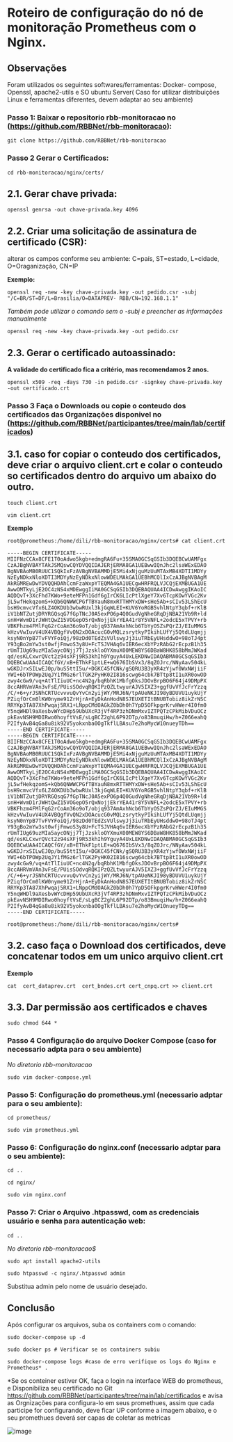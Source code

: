 # Roteiro de configuração do nó de monitoração Prometheus com o Nginx.

## Observações 
Foram utilizados os seguintes softwares/ferramentas: Docker- compose, Openssl, apache2-utils e SO ubuntu Server( Caso for utilizar distribuições Linux e ferramentas diferentes, devem adaptar ao seu ambiente)

### Passo 1: Baixar o repositorio rbb-monitoracao no (https://github.com/RBBNet/rbb-monitoracao): 
~~~~
git clone https://github.com/RBBNet/rbb-monitoracao
~~~~
### Passo 2 Gerar o Certificados:
~~~~
cd rbb-monitoracao/nginx/certs/
~~~~
## 2.1. Gerar chave privada:
~~~shell
openssl genrsa -out chave-privada.key 4096
~~~
## 2.2. **Criar uma solicitação de assinatura de certificado (CSR):**  

alterar os campos conforme seu ambiente: C=país, ST=estado, L=cidade, O=Oraganização, CN=IP 

**Exemplo:** 
~~~~
openssl req -new -key chave-privada.key -out pedido.csr -subj "/C=BR/ST=DF/L=Brasilia/O=DATAPREV- RBB/CN=192.168.1.1"
~~~~
*Também pode utilizar o comando sem o -subj e preencher as informações manualmente* 
~~~~
openssl req -new -key chave-privada.key -out pedido.csr
~~~~
## 2.3. **Gerar o certificado autoassinado:** 

**A validade do certificado fica a critério, mas recomendamos 2 anos.** 
~~~~
openssl x509 -req -days 730 -in pedido.csr -signkey chave-privada.key -out certificado.crt
~~~~

### Passo 3 Faça o Downloads ou copie o conteudo dos certificados das Organizações disponivel no (https://github.com/RBBNet/participantes/tree/main/lab/certificados)
## 3.1. caso  for copiar o conteudo dos certificados, deve criar o arquivo client.crt e colar o conteudo so certificados dentro do arquivo um abaixo do outro.
~~~~
touch client.crt
~~~~
~~~~
vim client.crt
~~~~
**Exemplo**
~~~~
root@prometheus:/home/dili/rbb-monitoracao/nginx/certs# cat client.crt

-----BEGIN CERTIFICATE-----
MIIFNzCCAx8CFE1T0oAdwo5kgb+edmgRA6Fu+35SMA0GCSqGSIb3DQEBCwUAMFgx
CzAJBgNVBAYTAkJSMQswCQYDVQQIDAJERjERMA8GA1UEBwwIQnJhc2lsaWExEDAO
BgNVBAoMB0RUUC1SQkIxFzAVBgNVBAMMDjE5Mi4xNjguMzUuMTAxMB4XDTI1MDYy
NzEyNDkxNloXDTI3MDYyNzEyNDkxNlowWDELMAkGA1UEBhMCQlIxCzAJBgNVBAgM
AkRGMREwDwYDVQQHDAhCcmFzaWxpYTEQMA4GA1UECgwHRFRQLVJCQjEXMBUGA1UE
AwwOMTkyLjE2OC4zNS4xMDEwggIiMA0GCSqGSIb3DQEBAQUAA4ICDwAwggIKAoIC
AQDQvT+3XcFhd7KWo+9eteMFPn1Gdf6gIrCK6LIcPtlXgeY7Xv6TcpKOwYVGc2Kv
jL5wfHekqzomS+kQb6QNWWCPGfTBYauN8mxRTTHMYxDW+sHe5Ab+sCIv53LShEcU
bsH9cmvcVfx6LZ4OKDUb3wbwRUxl3kjGqWLEI+KUV6YoRGB5vhlNtpY3qbf+rKlB
iV1bNTZutjDRYRGQsqG7fGpTNcJ0A5exPO6p4Q0GudVgNheGRqDjNBA21Vb9R+ld
snH+WvmD1rJWHtQwZ15VOGepO5rQxNojjEkrYEA41r8Y5VNFL+2odcE5xTPVY+rb
VBKFhzm4FMlFqG2rCoAm36o9oT/objq937AmAxhNcb6TbYyOSZsPQrZJ/EIuMMGS
kHzvVwIuvV4UX4VBQgfVvQN2xDOAcucG0vMQLzsrytkyPIkihLUfYj5QtdLUqmjj
ksyN0nYpB7TvFVYFoiQj/98zDd0TEdZsVUlswyJj3iuTRbEyUHsddwO+98oTJ4pt
Y93gBo2mYw3st0wfjFmwoS3y8U+FcTSJVHAq6vIER6ecXbYPzRAbG2rEcpzB1h35
rUmTIUg69uzMIa5aycONjj7TjJzskloOYXmuX00MEW8YS6DBaW8HK858bMmJWKad
qd/esKLCxwrQVct2z94sXFj9R53khIh9YguyA4UxLEKDNwIDAQABMA0GCSqGSIb3
DQEBCwUAA4ICAQCfGY/xB+EThkF1ptLE+wQ676IbSVx3/8qZOJrc/NNyAav504kL
wGKDJrxSILwEJ0p/buS5ttI5u/+DGKC45fCNk/gSQRU3B3yXR4zYjwf0WxNWjiiF
YWI+6bTPOWp2UqJY1fMGz6rlTGK2PyHK02I816scwg64cbk7BTtp8tI1uXR0owOD
zwy4cGw9/vq+AtTlIiuUC+nc4N2g/bqRbhK1MbfgOksJDOvBrpBO6F64j49DMpPX
8ccAHRVmVAn3vFsE/PUisSOdvqRQKIPzQZLtwyurAJV5IXZ3+ggfUvVfJcFrYzzq
/C/+6+yrJSNhCRTUcvvvuQvYvCn2yijWY/MRJ6N/tpAUeNKJI98yBDUVU1uykUjY
PZiqfOrCm0lKW0nyme91ZrHjrA+EyDkAnHodN8S7EUXETItBNUBTobiz8ikZrNSC
RRYKp3TA87XhPwqaj5RX1+LNppCMdOAGkZ0bDh0h7YpD5OFkpgrKrvHWer4I0fm0
Y5nqWHDl9aXesbvWYcDHp59UbUXcR3jVf4RP3zhDNmMxvIZTPQTzCPkMibVDuOCz
pkEavNSH9MDIRwo0hoyftVsE/sLgBCZ2ghL6P92DTp/o83BmuqiHw/h+Z066eahQ
P2IfyAvB4qGa8u8ik92V5yokxnba0OgTkflLBAsu7e2hoMycW10nueyTDh==
-----END CERTIFICATE-----
-----BEGIN CERTIFICATE-----
BIIFNzCCAx8CFE1T0oAdwo5kgb+edmgRA6Fu+35SMA0GCSqGSIb3DQEBCwUAMFgx
CzAJBgNVBAYTAkJSMQswCQYDVQQIDAJERjERMA8GA1UEBwwIQnJhc2lsaWExEDAO
BgNVBAoMB0RUUC1SQkIxFzAVBgNVBAMMDjE5Mi4xNjguMzUuMTAxMB4XDTI1MDYy
NzEyNDkxNloXDTI3MDYyNzEyNDkxNlowWDELMAkGA1UEBhMCQlIxCzAJBgNVBAgM
AkRGMREwDwYDVQQHDAhCcmFzaWxpYTEQMA4GA1UECgwHRFRQLVJCQjEXMBUGA1UE
AwwOMTkyLjE2OC4zNS4xMDEwggIiMA0GCSqGSIb3DQEBAQUAA4ICDwAwggIKAoIC
AQDQvT+3XcFhd7KWo+9eteMFPn1Gdf6gIrCK6LIcPtlXgeY7Xv6TcpKOwYVGc2Kv
jL5wfHekqzomS+kQb6QNWWCPGfTBYauN8mxRTTHMYxDW+sHe5Ab+sCIv53LShEcU
bsH9cmvcVfx6LZ4OKDUb3wbwRUxl3kjGqWLEI+KUV6YoRGB5vhlNtpY3qbf+rKlB
iV1bNTZutjDRYRGQsqG7fGpTNcJ0A5exPO6p4Q0GudVgNheGRqDjNBA21Vb9R+ld
snH+WvmD1rJWHtQwZ15VOGepO5rQxNojjEkrYEA41r8Y5VNFL+2odcE5xTPVY+rb
VBKFhzm4FMlFqG2rCoAm36o9oT/objq937AmAxhNcb6TbYyOSZsPQrZJ/EIuMMGS
kHzvVwIuvV4UX4VBQgfVvQN2xDOAcucG0vMQLzsrytkyPIkihLUfYj5QtdLUqmjj
ksyN0nYpB7TvFVYFoiQj/98zDd0TEdZsVUlswyJj3iuTRbEyUHsddwO+98oTJ4pt
Y93gBo2mYw3st0wfjFmwoS3y8U+FcTSJVHAq6vIER6ecXbYPzRAbG2rEcpzB1h35
rUmTIUg69uzMIa5aycONjj7TjJzskloOYXmuX00MEW8YS6DBaW8HK858bMmJWKad
qd/esKLCxwrQVct2z94sXFj9R53khIh9YguyA4UxLEKDNwIDAQABMA0GCSqGSIb3
DQEBCwUAA4ICAQCfGY/xB+EThkF1ptLE+wQ676IbSVx3/8qZOJrc/NNyAav504kL
wGKDJrxSILwEJ0p/buS5ttI5u/+DGKC45fCNk/gSQRU3B3yXR4zYjwf0WxNWjiiF
YWI+6bTPOWp2UqJY1fMGz6rlTGK2PyHK02I816scwg64cbk7BTtp8tI1uXR0owOD
zwy4cGw9/vq+AtTlIiuUC+nc4N2g/bqRbhK1MbfgOksJDOvBrpBO6F64j49DMpPX
8ccAHRVmVAn3vFsE/PUisSOdvqRQKIPzQZLtwyurAJV5IXZ3+ggfUvVfJcFrYzzq
/C/+6+yrJSNhCRTUcvvvuQvYvCn2yijWY/MRJ6N/tpAUeNKJI98yBDUVU1uykUjY
PZiqfOrCm0lKW0nyme91ZrHjrA+EyDkAnHodN8S7EUXETItBNUBTobiz8ikZrNSC
RRYKp3TA87XhPwqaj5RX1+LNppCMdOAGkZ0bDh0h7YpD5OFkpgrKrvHWer4I0fm0
Y5nqWHDl9aXesbvWYcDHp59UbUXcR3jVf4RP3zhDNmMxvIZTPQTzCPkMibVDuOCz
pkEavNSH9MDIRwo0hoyftVsE/sLgBCZ2ghL6P92DTp/o83BmuqiHw/h+Z066eahQ
P2IfyAvB4qGa8u8ik92V5yokxnba0OgTkflLBAsu7e2hoMycW10nueyTDg==
-----END CERTIFICATE-----

root@prometheus:/home/dili/rbb-monitoracao/nginx/certs#
~~~~
## 3.2. caso faça o Download dos certificados, deve concatenar todos em um unico arquivo client.crt
**Exemplo**
~~~~
cat  cert_dataprev.crt  cert_bndes.crt cert_cnpq.crt >> client.crt
~~~~
## 3.3. Dar permissão aos certificados e chaves
~~~~
sudo chmod 644 *
~~~~
### Passo 4 Configuração do arquivo Docker Compose (caso for necessario adpta para o seu ambiente) 

*No diretorio rbb-monitoracao*

~~~~
sudo vim docker-compose.yml
~~~~ 

### Passo 5: Configuração do prometheus.yml (necessario adptar para o seu ambiente):
~~~~
cd prometheus/
~~~~
~~~~
sudo vim prometheus.yml
~~~~

### Passo 6: Configuração do nginx.conf (necessario adptar para o seu ambiente):
~~~~
cd ..
~~~~
~~~~
cd nginx/
~~~~
~~~~
sudo vim nginx.conf
~~~~

### Passo 7: Criar o Arquivo .htpasswd, com as credenciais usuário e senha para autenticação web:
~~~~
cd ..
~~~~
*No diretorio rbb-monitoracao$*
~~~~
sudo apt install apache2-utils 
~~~~
~~~~
sudo htpasswd -c nginx/.htpasswd admin
~~~~
Substitua admin pelo nome de usuário desejado.

## Conclusão

Após configurar os arquivos, suba os containers com o comando: 
~~~~
sudo docker-compose up -d
~~~~
~~~~
sudo docker ps # Verificar se os containers subiu
~~~~
~~~~
sudo docker-compose logs #caso de erro verifique os logs do Nginx e Prometheus* .
~~~~

*Se os conteiner estiver OK, faça o login na interface WEB do prometheus,  e Disponibiliza seu certificado no Git https://github.com/RBBNet/participantes/tree/main/lab/certificados e avisa as Orgnizações para configura-lo em seus promethues, assim que cada participe for configurando, deve ficar UP conforme a imagem abaixo, e o seu promethues deverá ser capas de coletar as metricas 

![image](https://github.com/user-attachments/assets/2d0bd820-681a-4525-9ed6-5e58485f113b)

